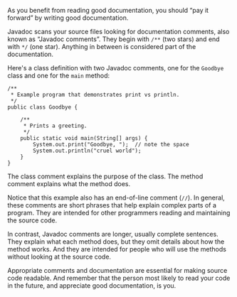 As you benefit from reading good documentation, you should “pay it forward” by writing good documentation.


Javadoc scans your source files looking for documentation comments, also known as “Javadoc comments”. They begin with `/**` (two stars) and end with `*/` (one star).
 Anything in between is considered part of the documentation.

Here's a class definition with two Javadoc comments, one for the `Goodbye` class and one for the `main` method:

```code
/**
 * Example program that demonstrates print vs println.
 */
public class Goodbye {

    /**
     * Prints a greeting.
     */
    public static void main(String[] args) {
        System.out.print("Goodbye, ");  // note the space
        System.out.println("cruel world");
    }
}
```

The class comment explains the purpose of the class. The method comment explains what the method does.

Notice that this example also has an end-of-line comment (`//`). In general, these comments are short phrases that help explain complex parts of a program. They are intended for other programmers reading and maintaining the source code.

In contrast, Javadoc comments are longer, usually complete sentences. They explain what each method does, but they omit details about how the method works. And they are intended for people who will use the methods without looking at the source code.

Appropriate comments and documentation are essential for making source code readable. And remember that the person most likely to read your code in the future, and appreciate good documentation, is you.